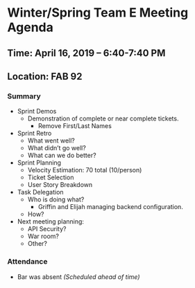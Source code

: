 # Winter/Spring Team E Meeting Agenda

## Time: April 16, 2019 – 6:40-7:40 PM

## Location: FAB 92

### Summary

* Sprint Demos
  * Demonstration of complete or near complete tickets. 
    * Remove First/Last Names
* Sprint Retro
  * What went well?
  * What didn’t go well?
  * What can we do better?
* Sprint Planning
  * Velocity Estimation: 70 total (10/person)
  * Ticket Selection
  * User Story Breakdown
* Task Delegation
  * Who is doing what?
    * Griffin and Elijah managing backend configuration.
  * How?
* Next meeting planning:
  * API Security?
  * War room?
  * Other?

### Attendance

* Bar was absent _(Scheduled ahead of time)_